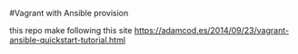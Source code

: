 #Vagrant with Ansible provision

this repo make following this site
https://adamcod.es/2014/09/23/vagrant-ansible-quickstart-tutorial.html
